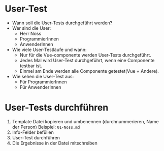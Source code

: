 # User-Test 
- Wann soll die User-Tests  durchgeführt werden?
- Wer sind die User:
    - Herr Noss
    - ProgrammierInnen
    - AnwenderInnen
- Wie viele User-Testläufe und wann: 
    - Nur für die Vue-componente werden User-Tests durchgeführt.
    - Jedes Mal wird User-Test durchgeführt, wenn eine Componente testbar ist.
    - Einmel am Ende werden alle Componente getestet(Vue + Andere).
- Wie sehen die User-Test aus:
    - Für ProgrammierInnen
    - Für AnwenderInnen
# User-Tests durchführen
1. Template Datei kopieren und umbenennen (durchnummerieren, Name der Person) Beispiel: ``01-Noss.md``
2. Info-Felder befüllen
3. User-Test durchführen
4. Die Ergebnisse in der Datei mitschreiben